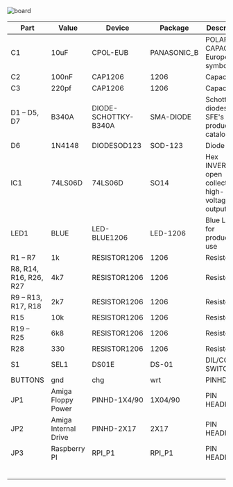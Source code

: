 ![board](https://raw.githubusercontent.com/stahlnow/amiga_drive/master/doc/board_gerber.png "gerber screenshot")

| Part                   | Value                | Device               | Package     | Description                                      |
|------------------------|----------------------|----------------------|-------------|--------------------------------------------------|
| C1                     | 10uF                 | CPOL-EUB             | PANASONIC_B | POLARIZED CAPACITOR, European symbol             |
| C2                     | 100nF                | CAP1206              | 1206        | Capacitor                                        |
| C3                     | 220pf                | CAP1206              | 1206        | Capacitor                                        |
| D1 – D5, D7            | B340A                | DIODE-SCHOTTKY-B340A | SMA-DIODE   | Schottky diodes in SFE's production catalog      |
| D6                     | 1N4148               | DIODESOD123          | SOD-123     | Diode                                            |
| IC1                    | 74LS06D              | 74LS06D              | SO14        | Hex INVERTER, open collector high-voltage output |
| LED1                   | BLUE                 | LED-BLUE1206         | LED-1206    | Blue LEDs for production use                     |
| R1 – R7                | 1k                   | RESISTOR1206         | 1206        | Resistor                                         |
| R8, R14, R16, R26, R27 | 4k7                  | RESISTOR1206         | 1206        | Resistor                                         |
| R9 – R13, R17, R18     | 2k7                  | RESISTOR1206         | 1206        | Resistor                                         |
| R15                    | 10k                  | RESISTOR1206         | 1206        | Resistor                                         |
| R19 – R25              | 6k8                  | RESISTOR1206         | 1206        | Resistor                                         |
| R28                    | 330                  | RESISTOR1206         | 1206        | Resistor                                         |
| S1                     | SEL1                 | DS01E                | DS-01       | DIL/CODE SWITCH                                  |
| BUTTONS                | gnd | chg | wrt      | PINHD-1X3            | 1X03        | PIN HEADER                                       |
| JP1                    | Amiga Floppy Power   | PINHD-1X4/90         | 1X04/90     | PIN HEADER                                       |
| JP2                    | Amiga Internal Drive | PINHD-2X17           | 2X17        | PIN HEADER                                       |
| JP3                    | Raspberry PI         | RPI_P1               | RPI_P1      | PIN HEADER                                       |
|                        |                      |                      |             |                                                  |
|                        |                      |                      |             |                                                  |
|                        |                      |                      |             |                                                  |
|                        |                      |                      |             |                                                  |
|                        |                      |                      |             |                                                  |
|                        |                      |                      |             |                                                  |

